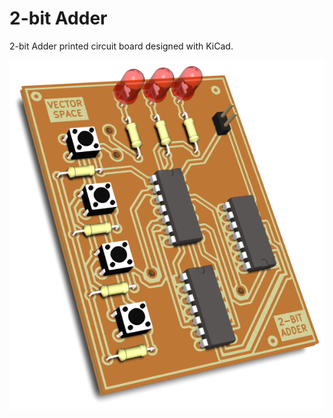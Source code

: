 # 2-bit Adder

2-bit Adder printed circuit board designed with KiCad.

![3D Render of printed circuit board](2bitAdder-3d.png)
